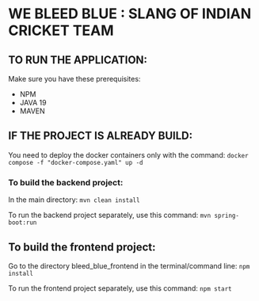 # WE BLEED BLUE : SLANG OF INDIAN CRICKET TEAM

## TO RUN THE APPLICATION:
Make sure you have these prerequisites:
- NPM
- JAVA 19
- MAVEN


## IF THE PROJECT IS ALREADY BUILD:
You need to deploy the docker containers only with the command:
``
docker compose -f "docker-compose.yaml" up -d
``

### To build the backend project:
In the main directory:
``
mvn clean install
``

To run the backend project separately, use this command:
``
mvn spring-boot:run
``

## To build the frontend project:
Go to the directory bleed_blue_frontend in the terminal/command line:
``
npm install
``

To run the frontend project separately, use this command:
``
npm start
``


